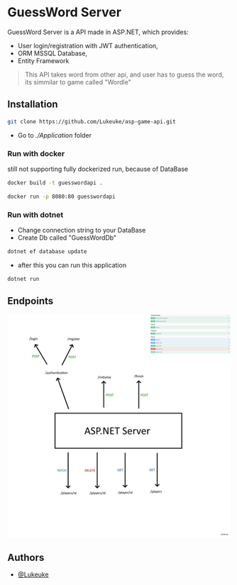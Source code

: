 # GuessWord Server
GuessWord Server is a API made in ASP.NET, which provides: 
- User login/registration with JWT authentication,
- ORM MSSQL Database,
- Entity Framework

>  This API takes word from other api, and user has to guess the word, its simmilar to game called "Wordle"

## Installation

```bash
git clone https://github.com/Lukeuke/asp-game-api.git
```

- Go to <em> ./Application </em> folder

### Run with docker

still not supporting fully dockerized run, because of DataBase

```bash
docker build -t guesswordapi .
```

```bash
docker run -p 8080:80 guesswordapi
```

### Run with dotnet
- Change connection string to your DataBase
- Create Db called "GuessWordDb"

```bash
dotnet ef database update
```

- after this you can run this application
```bash
dotnet run
```

## Endpoints
![Endpoints.](./pics/endpoint.png "endpoints")

## Authors
- [@Lukeuke](https://www.github.com/Lukeuke)
